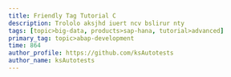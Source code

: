 ```yaml
---
title: Friendly Tag Tutorial C
description: Trololo aksjhd iuert ncv bslirur nty
tags: [topic>big-data, products>sap-hana, tutorial>advanced]
primary_tag: topic>abap-development
time: 864
author_profile: https://github.com/ksAutotests
author_name: ksAutotests
---
```


